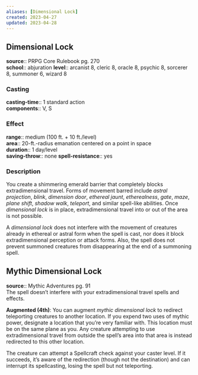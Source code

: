 ```yaml
---
aliases: [Dimensional Lock]
created: 2023-04-27
updated: 2023-04-28
---
```


## Dimensional Lock

**source**:: PRPG Core Rulebook pg. 270  
**school**:: abjuration
**level**:: arcanist 8, cleric 8, oracle 8, psychic 8, sorcerer 8, summoner 6, wizard 8

### Casting

**casting-time**:: 1 standard action  
**components**:: V, S

### Effect

**range**:: medium (100 ft. + 10 ft./level)  
**area**:: 20-ft.-radius emanation centered on a point in space  
**duration**:: 1 day/level  
**saving-throw**:: none
**spell-resistance**:: yes

### Description

You create a shimmering emerald barrier that completely blocks extradimensional travel. Forms of movement barred include *astral projection*, *blink*, *dimension door*, *ethereal jaunt*, *etherealness*, *gate*, *maze*, *plane shift*, *shadow walk*, *teleport*, and similar spell-like abilities. Once *dimensional lock* is in place, extradimensional travel into or out of the area is not possible.  
  
A *dimensional lock* does not interfere with the movement of creatures already in ethereal or astral form when the spell is cast, nor does it block extradimensional perception or attack forms. Also, the spell does not prevent summoned creatures from disappearing at the end of a summoning spell.

## Mythic Dimensional Lock

**source**:: Mythic Adventures pg. 91  
The spell doesn’t interfere with your extradimensional travel spells and effects.  
  
**Augmented (4th)**: You can augment *mythic dimensional lock* to redirect teleporting creatures to another location. If you expend two uses of mythic power, designate a location that you’re very familiar with. This location must be on the same plane as you. Any creature attempting to use extradimensional travel from outside the spell’s area into that area is instead redirected to this other location.  
  
The creature can attempt a Spellcraft check against your caster level. If it succeeds, it’s aware of the redirection (though not the destination) and can interrupt its spellcasting, losing the spell but not teleporting.
